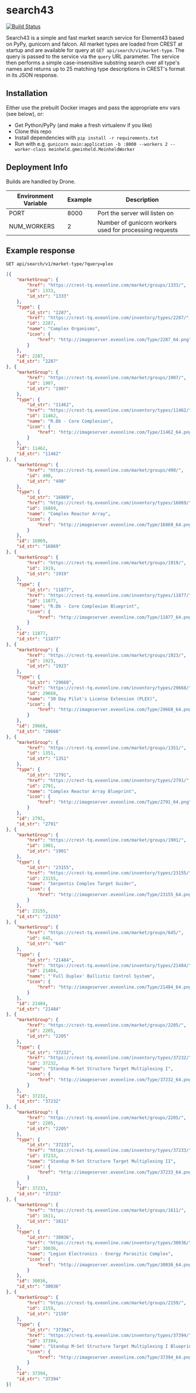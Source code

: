 # search43

[![Build Status](https://drone.element-43.com/api/badges/EVE-Tools/search43/status.svg)](https://drone.element-43.com/EVE-Tools/search43)

Search43 is a simple and fast market search service for Element43 based on PyPy, gunicorn and falcon. All market types are loaded from CREST at startup and are available for query at `GET api/search/v1/market-type`. The query is passed to the service via the `query` URL parameter. The service then performs a simple case-insensitive substring search over all type's names and returns up to 25 matching type descriptions in CREST's format in its JSON response.

## Installation
Either use the prebuilt Docker images and pass the appropriate env vars (see below), or:
* Get Python/PyPy (and make a fresh virtualenv if you like)
* Clone this repo
* Install dependencies with `pip install -r requirements.txt`
* Run with e.g. `gunicorn main:application -b :8000 --workers 2 --worker-class meinheld.gmeinheld.MeinheldWorker`

## Deployment Info
Builds are handled by Drone.

Environment Variable | Example | Description
--- | --- | ---
PORT | 8000 | Port the server will listen on
NUM_WORKERS | 2 | Number of gunicorn workers used for processing requests

## Example response

`GET api/search/v1/market-type/?query=plex`
```json
[{
    "marketGroup": {
        "href": "https://crest-tq.eveonline.com/market/groups/1333/",
        "id": 1333,
        "id_str": "1333"
    },
    "type": {
        "id_str": "2287",
        "href": "https://crest-tq.eveonline.com/inventory/types/2287/",
        "id": 2287,
        "name": "Complex Organisms",
        "icon": {
            "href": "http://imageserver.eveonline.com/Type/2287_64.png"
        }
    },
    "id": 2287,
    "id_str": "2287"
}, {
    "marketGroup": {
        "href": "https://crest-tq.eveonline.com/market/groups/1907/",
        "id": 1907,
        "id_str": "1907"
    },
    "type": {
        "id_str": "11462",
        "href": "https://crest-tq.eveonline.com/inventory/types/11462/",
        "id": 11462,
        "name": "R.Db - Core Complexion",
        "icon": {
            "href": "http://imageserver.eveonline.com/Type/11462_64.png"
        }
    },
    "id": 11462,
    "id_str": "11462"
}, {
    "marketGroup": {
        "href": "https://crest-tq.eveonline.com/market/groups/490/",
        "id": 490,
        "id_str": "490"
    },
    "type": {
        "id_str": "16869",
        "href": "https://crest-tq.eveonline.com/inventory/types/16869/",
        "id": 16869,
        "name": "Complex Reactor Array",
        "icon": {
            "href": "http://imageserver.eveonline.com/Type/16869_64.png"
        }
    },
    "id": 16869,
    "id_str": "16869"
}, {
    "marketGroup": {
        "href": "https://crest-tq.eveonline.com/market/groups/1919/",
        "id": 1919,
        "id_str": "1919"
    },
    "type": {
        "id_str": "11877",
        "href": "https://crest-tq.eveonline.com/inventory/types/11877/",
        "id": 11877,
        "name": "R.Db - Core Complexion Blueprint",
        "icon": {
            "href": "http://imageserver.eveonline.com/Type/11877_64.png"
        }
    },
    "id": 11877,
    "id_str": "11877"
}, {
    "marketGroup": {
        "href": "https://crest-tq.eveonline.com/market/groups/1923/",
        "id": 1923,
        "id_str": "1923"
    },
    "type": {
        "id_str": "29668",
        "href": "https://crest-tq.eveonline.com/inventory/types/29668/",
        "id": 29668,
        "name": "30 Day Pilot's License Extension (PLEX)",
        "icon": {
            "href": "http://imageserver.eveonline.com/Type/29668_64.png"
        }
    },
    "id": 29668,
    "id_str": "29668"
}, {
    "marketGroup": {
        "href": "https://crest-tq.eveonline.com/market/groups/1351/",
        "id": 1351,
        "id_str": "1351"
    },
    "type": {
        "id_str": "2791",
        "href": "https://crest-tq.eveonline.com/inventory/types/2791/",
        "id": 2791,
        "name": "Complex Reactor Array Blueprint",
        "icon": {
            "href": "http://imageserver.eveonline.com/Type/2791_64.png"
        }
    },
    "id": 2791,
    "id_str": "2791"
}, {
    "marketGroup": {
        "href": "https://crest-tq.eveonline.com/market/groups/1901/",
        "id": 1901,
        "id_str": "1901"
    },
    "type": {
        "id_str": "23155",
        "href": "https://crest-tq.eveonline.com/inventory/types/23155/",
        "id": 23155,
        "name": "Serpentis Complex Target Guider",
        "icon": {
            "href": "http://imageserver.eveonline.com/Type/23155_64.png"
        }
    },
    "id": 23155,
    "id_str": "23155"
}, {
    "marketGroup": {
        "href": "https://crest-tq.eveonline.com/market/groups/645/",
        "id": 645,
        "id_str": "645"
    },
    "type": {
        "id_str": "21484",
        "href": "https://crest-tq.eveonline.com/inventory/types/21484/",
        "id": 21484,
        "name": "'Full Duplex' Ballistic Control System",
        "icon": {
            "href": "http://imageserver.eveonline.com/Type/21484_64.png"
        }
    },
    "id": 21484,
    "id_str": "21484"
}, {
    "marketGroup": {
        "href": "https://crest-tq.eveonline.com/market/groups/2205/",
        "id": 2205,
        "id_str": "2205"
    },
    "type": {
        "id_str": "37232",
        "href": "https://crest-tq.eveonline.com/inventory/types/37232/",
        "id": 37232,
        "name": "Standup M-Set Structure Target Multiplexing I",
        "icon": {
            "href": "http://imageserver.eveonline.com/Type/37232_64.png"
        }
    },
    "id": 37232,
    "id_str": "37232"
}, {
    "marketGroup": {
        "href": "https://crest-tq.eveonline.com/market/groups/2205/",
        "id": 2205,
        "id_str": "2205"
    },
    "type": {
        "id_str": "37233",
        "href": "https://crest-tq.eveonline.com/inventory/types/37233/",
        "id": 37233,
        "name": "Standup M-Set Structure Target Multiplexing II",
        "icon": {
            "href": "http://imageserver.eveonline.com/Type/37233_64.png"
        }
    },
    "id": 37233,
    "id_str": "37233"
}, {
    "marketGroup": {
        "href": "https://crest-tq.eveonline.com/market/groups/1611/",
        "id": 1611,
        "id_str": "1611"
    },
    "type": {
        "id_str": "30036",
        "href": "https://crest-tq.eveonline.com/inventory/types/30036/",
        "id": 30036,
        "name": "Legion Electronics - Energy Parasitic Complex",
        "icon": {
            "href": "http://imageserver.eveonline.com/Type/30036_64.png"
        }
    },
    "id": 30036,
    "id_str": "30036"
}, {
    "marketGroup": {
        "href": "https://crest-tq.eveonline.com/market/groups/2159/",
        "id": 2159,
        "id_str": "2159"
    },
    "type": {
        "id_str": "37394",
        "href": "https://crest-tq.eveonline.com/inventory/types/37394/",
        "id": 37394,
        "name": "Standup M-Set Structure Target Multiplexing I Blueprint",
        "icon": {
            "href": "http://imageserver.eveonline.com/Type/37394_64.png"
        }
    },
    "id": 37394,
    "id_str": "37394"
}]
```
